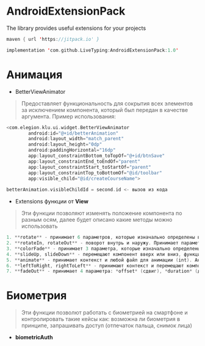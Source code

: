 # AndroidExtensionPack
The library provides useful extensions for your projects


``` kotlin
maven { url 'https://jitpack.io' }
```


``` kotlin
implementation 'com.github.LiveTyping:AndroidExtensionPack:1.0'
```
# Анимация
- BetterViewAnimator 
> Предоставляет функциональность для сокрытия всех элементов за исключением компонента, который был передан в качестве аргумента. Пример использования:
``` kotlin
<com.elegion.klu.ui.widget.BetterViewAnimator
        android:id="@+id/betterAnimation"
        android:layout_width="match_parent"
        android:layout_height="0dp"
        android:paddingHorizontal="16dp"
        app:layout_constraintBottom_toTopOf="@+id/btnSave"
        app:layout_constraintEnd_toEndOf="parent"
        app:layout_constraintStart_toStartOf="parent"
        app:layout_constraintTop_toBottomOf="@id/toolbar"
        app:visible_child="@id/createCourseName">
        
betterAnimation.visibleChildId = second.id <- вызов из кода
```
- Extensions функции от **View**
> Эти функции позволяют изменять положение компонента по разным осям, далее будет описано какие методы можно использовать
``` kotlin
1. **rotate** - принимает 6 параметров, которые изначально определены в конструкторе: *initRotation* (начальное положение), *rotation* (угол поворота), *initAlpha* (прозрачность затухания), *alpha* (прозрачность компонента), *startDelay* (задержка начала анимации), *build* (лямбда, можно изменить поведение функции).
2. **rotateIn, rotateOut** - поворот внутрь и наружу. Принимает параметром угол поворота.
3. **colorFade** - принимает 3 параметра, которые изначально определены в конструкторе: *from*, *to* (начальный и конечный цвет затухания), *build* (лямбда, можно изменить поведение функции).
4. **slideUp, slideDown** - перемещают компонент вверх или вниз, функция принимает контекст. 
5. **animate** - принимает контекст и любой файл для анимации (int). Анимирует компонент. 
6. **leftToRight, rightToLeft** - принимают контекст и перемещают компонент слева на право или справо на лево. 
7. **fadeOut** - принимает 4 параметра: *offset* (сдвиг), *duration* (длительность), *onStart, onFinish* (действие по началу анимации или по окончанию).
```

# Биометрия
> Эти функции позволют работать с биометрией на смартфоне и контролировать такие кейсы как: возможна ли биометрия в принципе, запрашивать доступ (отпечаток пальца, снимок лица)
- **biometricAuth**
